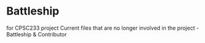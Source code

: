 # Battleship
for CPSC233 project
Current files that are no longer involved in the project - Battleship & Contributor
